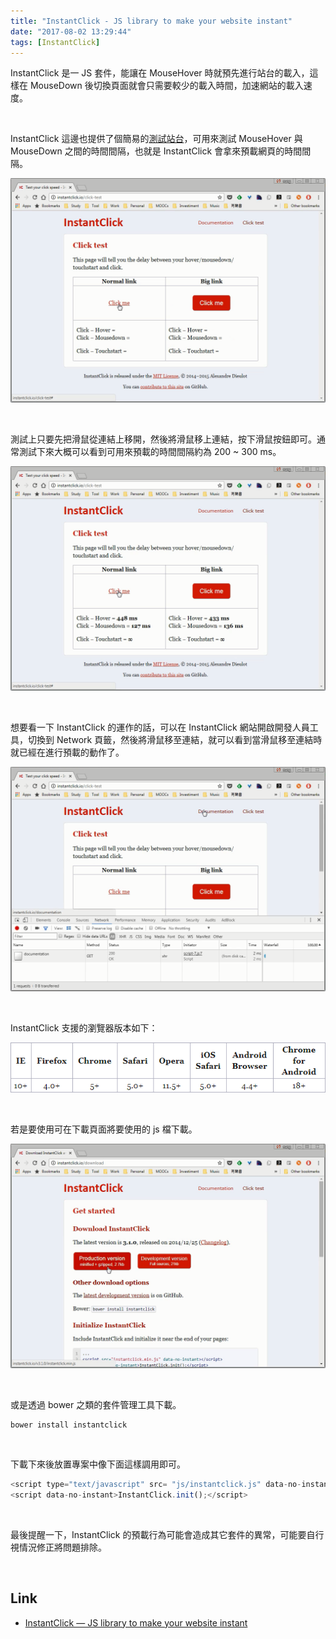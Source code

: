 ```yaml
---
title: "InstantClick - JS library to make your website instant"
date: "2017-08-02 13:29:44"
tags: [InstantClick]
---
```



InstantClick 是一 JS 套件，能讓在 MouseHover 時就預先進行站台的載入，這樣在 MouseDown 後切換頁面就會只需要較少的載入時間，加速網站的載入速度。  

<!-- More -->

<br/>


InstantClick 這邊也提供了個簡易的[測試站台](http://instantclick.io/click-test)，可用來測試 MouseHover 與 MouseDown 之間的時間間隔，也就是 InstantClick 會拿來預載網頁的時間間隔。

![1.png](1.png)

<br/>


測試上只要先把滑鼠從連結上移開，然後將滑鼠移上連結，按下滑鼠按鈕即可。通常測試下來大概可以看到可用來預載的時間間隔約為 200 ~ 300 ms。    

![2.png](2.png)

<br/>


想要看一下 InstantClick 的運作的話，可以在 InstantClick 網站開啟開發人員工具，切換到 Network 頁籤，然後將滑鼠移至連結，就可以看到當滑鼠移至連結時就已經在進行預載的動作了。  

![3.png](3.png)

<br/>


InstantClick 支援的瀏覽器版本如下：  

![4.png](4.png)

<br/>


若是要使用可在下載頁面將要使用的 js 檔下載。  

![5.png](5.png)

<br/>


或是透過 bower 之類的套件管理工具下載。  

    bower install instantclick

<br/>


下載下來後放置專案中像下面這樣調用即可。  	
	
```js
<script type="text/javascript" src= "js/instantclick.js" data-no-instant></script>
<script data-no-instant>InstantClick.init();</script>
```

<br/>


最後提醒一下，InstantClick 的預載行為可能會造成其它套件的異常，可能要自行視情況修正將問題排除。  

<br/>


Link
----
* [InstantClick — JS library to make your website instant](http://instantclick.io/)
